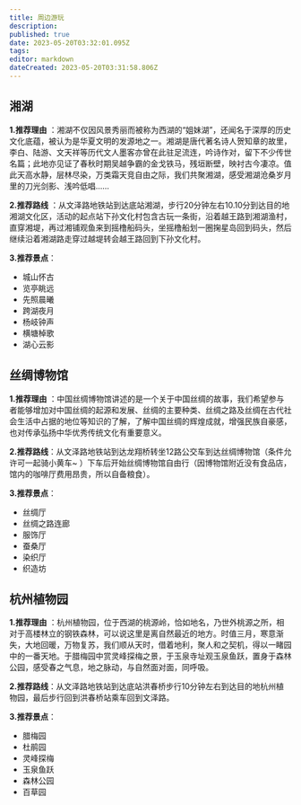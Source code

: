 ```yaml
---
title: 周边游玩
description:
published: true
date: 2023-05-20T03:32:01.095Z
tags:
editor: markdown
dateCreated: 2023-05-20T03:31:58.806Z
---
```


## 湘湖

**1.推荐理由**
：湘湖不仅因风景秀丽而被称为西湖的“姐妹湖”，还闻名于深厚的历史文化底蕴，被认为是华夏文明的发源地之一。湘湖是唐代著名诗人贺知章的故里，李白、陆游、文天祥等历代文人墨客亦曾在此驻足流连，吟诗作对，留下不少传世名篇；此地亦见证了春秋时期吴越争霸的金戈铁马，残垣断壁，映衬古今凄凉。值此天高水静，层林尽染，万类霜天竞自由之际，我们共聚湘湖，感受湘湖沧桑岁月里的刀光剑影、浅吟低唱……

**2.推荐路线**
：从文泽路地铁站到达底站湘湖，步行20分钟左右10.10分到达目的地湘湖文化区，活动的起点站下孙文化村包含古玩一条街，沿着越王路到湘湖渔村，直穿湘堤，再过湘铺观鱼来到摇橹船码头，坐摇橹船划一圈掬星岛回到码头，然后继续沿着湘湖路走穿过越堤转会越王路回到下孙文化村。

**3.推荐景点**：

- 城山怀古
- 览亭眺远
- 先照晨曦
- 跨湖夜月
- 杨岐钟声
- 横塘棹歌
- 湖心云影

## 丝绸博物馆

**1.推荐理由**
：中国丝绸博物馆讲述的是一个关于中国丝绸的故事，我们希望参与者能够增加对中国丝绸的起源和发展、丝绸的主要种类、丝绸之路及丝绸在古代社会生活中占据的地位等知识的了解，了解中国丝绸的辉煌成就，增强民族自豪感，也对传承弘扬中华优秀传统文化有重要意义。

**2.推荐路线**：从文泽路地铁站到达龙翔桥转坐12路公交车到达丝绸博物馆（条件允许可一起骑小黄车~
）下车后开始丝绸博物馆自由行（因博物馆附近没有食品店，馆内的咖啡厅费用昂贵，所以自备粮食）。

**3.推荐景点**：

- 丝绸厅
- 丝绸之路连廊
- 服饰厅
- 蚕桑厅
- 染织厅
- 织造坊

## 杭州植物园

**1.推荐理由**
：杭州植物园，位于西湖的桃源岭，恰如地名，乃世外桃源之所，相对于高楼林立的钢铁森林，可以说这里是离自然最近的地方。时值三月，寒意渐失，大地回暖，万物复苏，我们顺从天时，借着地利，聚人和之契机，得以一睹园中的一番天地。于腊梅园中赏灵峰探梅之景，于玉泉寺址观玉泉鱼跃，置身于森林公园，感受春之气息，地之脉动，与自然面对面，同呼吸。

**2.推荐路线**：从文泽路地铁站到达底站洪春桥步行10分钟左右到达目的地杭州植物园，最后步行回到洪春桥站乘车回到文泽路。

**3.推荐景点**：

- 腊梅园
- 杜鹃园
- 灵峰探梅
- 玉泉鱼跃
- 森林公园
- 百草园